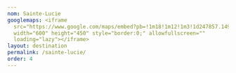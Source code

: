 ```yaml
---
nom: Sainte-Lucie
googlemaps: <iframe
  src="https://www.google.com/maps/embed?pb=!1m18!1m12!1m3!1d247857.14989868345!2d-61.11060269574124!3d13.912812830820286!2m3!1f0!2f0!3f0!3m2!1i1024!2i768!4f13.1!3m3!1m2!1s0x8c406065f12da31d%3A0x6e7486c4e8399df5!2sSt%20Lucia!5e0!3m2!1sen!2sca!4v1617815464580!5m2!1sen!2sca"
  width="600" height="450" style="border:0;" allowfullscreen=""
  loading="lazy"></iframe>
layout: destination
permalink: /sainte-lucie/
order: 4
---
```

